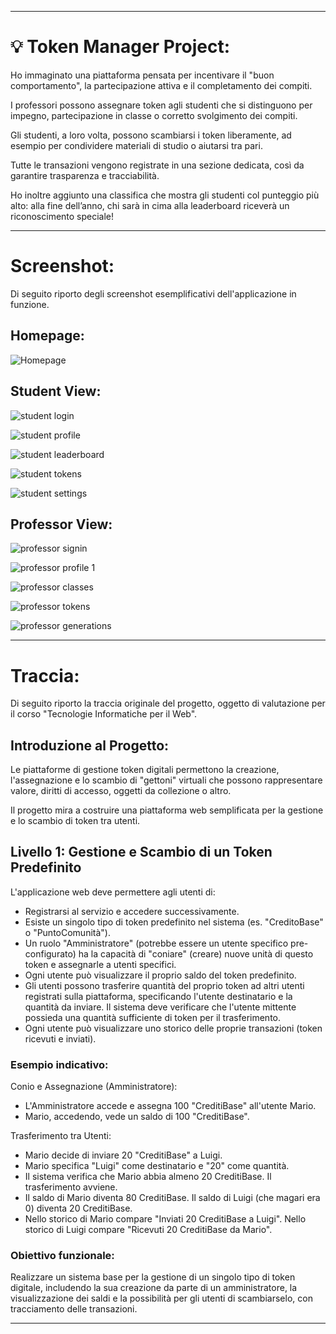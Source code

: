 
---

# 💡 Token Manager Project:

Ho immaginato una piattaforma pensata per incentivare il "buon comportamento", la partecipazione attiva e il completamento dei compiti.

I professori possono assegnare token agli studenti che si distinguono per impegno, partecipazione in classe o corretto svolgimento dei compiti.

Gli studenti, a loro volta, possono scambiarsi i token liberamente, ad esempio per condividere materiali di studio o aiutarsi tra pari.

Tutte le transazioni vengono registrate in una sezione dedicata, così da garantire trasparenza e tracciabilità. 

Ho inoltre aggiunto una classifica che mostra gli studenti col punteggio più alto: alla fine dell’anno, chi sarà in cima alla leaderboard riceverà un riconoscimento speciale!

---

# Screenshot:
Di seguito riporto degli screenshot esemplificativi dell'applicazione in funzione.

## Homepage:
![Homepage](screenshots/homepage.png)

## Student View:
![student login](screenshots/student-login.png)

![student profile](screenshots/student-profile.png)

![student leaderboard](screenshots/student-leaderboard.png)

![student tokens](screenshots/student-tokens.png)

![student settings](screenshots/student-settings.png)

## Professor View:
![professor signin](screenshots/professor-signin.png)

![professor profile 1](screenshots/professor-profile-1.png)

![professor classes](screenshots/professor-classes1.png)

![professor tokens](screenshots/professor-tokens.png)

![professor generations](screenshots/professor-generations.png)

---

# Traccia:
Di seguito riporto la traccia originale del progetto, oggetto di valutazione per il corso "Tecnologie Informatiche per il Web".

## Introduzione al Progetto:
Le piattaforme di gestione token digitali permettono la creazione, l'assegnazione e lo scambio di "gettoni" virtuali che possono rappresentare valore, diritti di accesso, oggetti da collezione o altro.

Il progetto mira a costruire una piattaforma web semplificata per la gestione e lo scambio di token tra utenti.

## Livello 1: Gestione e Scambio di un Token Predefinito
L'applicazione web deve permettere agli utenti di:
- Registrarsi al servizio e accedere successivamente.
- Esiste un singolo tipo di token predefinito nel sistema (es. "CreditoBase" o "PuntoComunità").
- Un ruolo "Amministratore" (potrebbe essere un utente specifico pre-configurato) ha la capacità di "coniare" (creare) nuove unità di questo token e assegnarle a utenti specifici.
- Ogni utente può visualizzare il proprio saldo del token predefinito.
- Gli utenti possono trasferire quantità del proprio token ad altri utenti registrati sulla piattaforma, specificando l'utente destinatario e la quantità da inviare. Il sistema deve verificare che l'utente mittente possieda una quantità sufficiente di token per il trasferimento.
- Ogni utente può visualizzare uno storico delle proprie transazioni (token ricevuti e inviati).

### Esempio indicativo:
Conio e Assegnazione (Amministratore):
- L'Amministratore accede e assegna 100 "CreditiBase" all'utente Mario.
- Mario, accedendo, vede un saldo di 100 "CreditiBase".

Trasferimento tra Utenti:
- Mario decide di inviare 20 "CreditiBase" a Luigi.
- Mario specifica "Luigi" come destinatario e "20" come quantità.
- Il sistema verifica che Mario abbia almeno 20 CreditiBase. Il trasferimento avviene.
- Il saldo di Mario diventa 80 CreditiBase. Il saldo di Luigi (che magari era 0) diventa 20 CreditiBase.
- Nello storico di Mario compare "Inviati 20 CreditiBase a Luigi". Nello storico di Luigi compare "Ricevuti 20 CreditiBase da Mario".

### Obiettivo funzionale:
Realizzare un sistema base per la gestione di un singolo tipo di token digitale, includendo la sua creazione da parte di un amministratore, la visualizzazione dei saldi e la possibilità per gli utenti di scambiarselo, con tracciamento delle transazioni.

---
